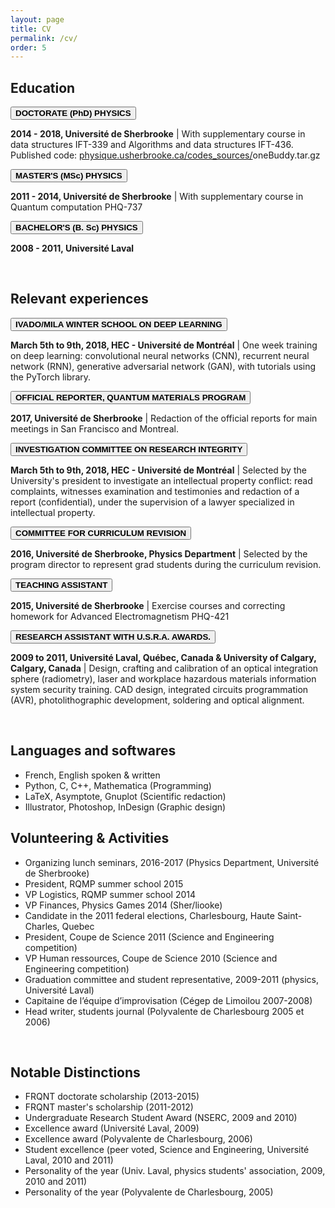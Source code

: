 ```yaml
---
layout: page
title: CV
permalink: /cv/
order: 5
---
```


<body>

<h2>Education</h2>

<button class="collapsible"><b> DOCTORATE (PhD) PHYSICS </b></button>
<div class="content">
  <b>2014 - 2018, Université de Sherbrooke</b>
  | With supplementary course in data structures IFT-339 and Algorithms and data structures IFT-436. Published code: <a href="https://physique.usherbrooke.ca/codes_sources/">physique.usherbrooke.ca/codes_sources/</a>oneBuddy.tar.gz
</div>

<button class="collapsible"><b> MASTER'S (MSc) PHYSICS </b></button>
<div class="content">
  <b>2011 - 2014, Université de Sherbrooke</b>
  | With supplementary course in Quantum computation PHQ-737
</div>

<button class="collapsible"><b> BACHELOR'S (B. Sc) PHYSICS </b></button>
<div class="content">
  <b>2008 - 2011, Université Laval</b>
</div>
<p></p>


<br>
<h2>Relevant experiences</h2>

<button class="collapsible"><b> IVADO/MILA WINTER SCHOOL ON DEEP LEARNING </b></button>
<div class="content">
  <b>March 5th to 9th, 2018, HEC - Université de Montréal</b>
  | One week training on deep learning: convolutional neural networks (CNN), recurrent neural network (RNN), generative adversarial network (GAN), with tutorials using the PyTorch library.
</div>

<button class="collapsible"><b> OFFICIAL REPORTER, QUANTUM MATERIALS PROGRAM </b></button>
<div class="content">
  <b>2017, Université de Sherbrooke</b>
  | Redaction of the official reports for main meetings in San Francisco and Montreal.
</div>

<button class="collapsible"><b> INVESTIGATION COMMITTEE ON RESEARCH INTEGRITY </b></button>
<div class="content">
  <b>March 5th to 9th, 2018, HEC - Université de Montréal</b>
  | Selected by the University's president to investigate an intellectual property conflict: read complaints, witnesses examination and testimonies and redaction of a report (confidential), under the supervision of a lawyer  specialized in intellectual property.
</div>

<button class="collapsible"><b> COMMITTEE FOR CURRICULUM REVISION </b></button>
<div class="content">
  <b>2016, Université de Sherbrooke, Physics Department</b>
  | Selected by the program director to represent grad students during the curriculum revision.
</div>

<button class="collapsible"><b> TEACHING ASSISTANT </b></button>
<div class="content">
  <b>2015, Université de Sherbrooke</b>
  | Exercise courses and correcting homework for Advanced Electromagnetism PHQ-421
</div>

<button class="collapsible"><b> RESEARCH ASSISTANT WITH U.S.R.A. AWARDS. </b></button>
<div class="content">
  <b>2009 to 2011, Université Laval, Québec, Canada & University of Calgary, Calgary, Canada</b>
  | Design, crafting and calibration of an optical integration sphere (radiometry), laser and workplace hazardous materials information system security training. CAD design, integrated circuits programmation (AVR), photolithographic development, soldering and optical alignment.
</div>
<p></p>


<br>

<h2>Languages and softwares</h2>
<ul>
<li>French, English spoken & written</li>
<li>Python, C, C++, Mathematica (Programming)</li>
<li>LaTeX, Asymptote, Gnuplot (Scientific redaction)</li>
<li>Illustrator, Photoshop, InDesign (Graphic design)</li>
</ul>

<h2>Volunteering & Activities</h2>
<ul>
<li>Organizing lunch seminars, 2016-2017 (Physics Department, Université de Sherbrooke)</li>
<li>President, RQMP summer school 2015 </li>
<li>VP Logistics, RQMP summer school 2014</li>
<li>VP Finances, Physics Games 2014 (Sher/liooke)</li>
<li>Candidate in the 2011 federal elections, Charlesbourg, Haute Saint-Charles, Quebec</li>
<li>President, Coupe de Science 2011 (Science and Engineering competition)</li>
<li>VP Human ressources, Coupe de Science 2010 (Science and Engineering competition)</li>
<li>Graduation committee and student representative, 2009-2011 (physics, Université Laval)</li>
<li>Capitaine de l’équipe d’improvisation (Cégep de Limoilou 2007-2008)</li>
<li>Head writer, students journal (Polyvalente de Charlesbourg 2005 et 2006)</li>
</ul>

<br>
<h2>Notable Distinctions</h2>
<ul>
<li>FRQNT doctorate scholarship (2013-2015)</li>
<li>FRQNT master's scholarship (2011-2012)</li>
<li>Undergraduate Research Student Award (NSERC, 2009 and 2010)</li>
<li>Excellence award (Université Laval, 2009)</li>
<li>Excellence award (Polyvalente de Charlesbourg, 2006)</li>
<li>Student excellence (peer voted, Science and Engineering, Université Laval, 2010 and 2011)</li>
<li>Personality of the year (Univ. Laval, physics students' association, 2009, 2010 and 2011)</li>
<li>Personality of the year (Polyvalente de Charlesbourg, 2005)</li>
</ul>













<script>
var coll = document.getElementsByClassName("collapsible");
var i;
for (i = 0; i < coll.length; i++) {
  coll[i].addEventListener("click", function() {
    this.classList.toggle("active");
    var content = this.nextElementSibling;
    if (content.style.display === "block") {
      content.style.display = "none";
    } else {
      content.style.display = "block";
    }
  });
}
</script>

